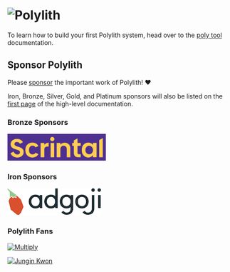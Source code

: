 # <img src="images/logo.png" width="50%" alt="Polylith" id="logo">

To learn how to build your first Polylith system, head over to the <a href="https://polylith.gitbook.io/poly">poly tool</a> documentation.

## Sponsor Polylith

Please [sponsor](https://github.com/sponsors/polyfy) the important work of Polylith! ❤️

Iron, Bronze, Silver, Gold, and Platinum sponsors will also be listed on the [first page](https://polylith.gitbook.io/polylith) of the high-level documentation.

### Bronze Sponsors

[<img src="images/logos/scrintal.png" height="60px" alt="scrintal.com"/>](https://www.scrintal.com)

### Iron Sponsors

[<img src="images/logos/adgoji.png" height="60px" alt="adgoji.com"/>](https://www.adgoji.com/)

### Polylith Fans

[<img src="https://avatars.githubusercontent.com/u/59614667" width="32" alt="Multiply">](https://github.com/fluent-development)

[<img src="https://avatars.githubusercontent.com/u/18068051" width="32" alt="Jungin Kwon">](https://github.com/yyna)

